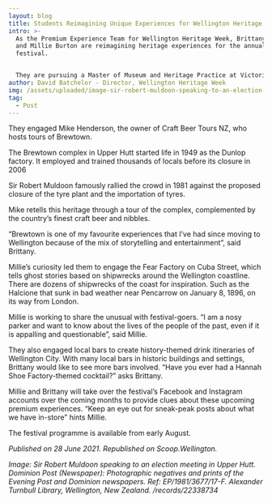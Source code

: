 ```yaml
---
layout: blog
title: Students Reimagining Unique Experiences for Wellington Heritage Week
intro: >-
  As the Premium Experience Team for Wellington Heritage Week, Brittany Jacobsen
  and Millie Burton are reimagining heritage experiences for the annual
  festival. 


  They are pursuing a Master of Museum and Heritage Practice at Victoria University of Wellington and found their placement with Wellington Heritage Week this month. As part of their placement, Brittany and Millie surveyed the region for event hosts who offer unique experiences.
author: David Batchelor - Director, Wellington Heritage Week
img: /assets/uploaded/image-sir-robert-muldoon-speaking-to-an-election-meeting-in-upper-hutt.jpg
tag:
  - Post
---
```

They engaged Mike Henderson, the owner of Craft Beer Tours NZ, who hosts tours of Brewtown.

The Brewtown complex in Upper Hutt started life in 1949 as the Dunlop factory. It employed and trained thousands of locals before its closure in 2006

Sir Robert Muldoon famously rallied the crowd in 1981 against the proposed closure of the tyre plant and the importation of tyres.

Mike retells this heritage through a tour of the complex, complemented by the country’s finest craft beer and nibbles.

“Brewtown is one of my favourite experiences that I’ve had since moving to Wellington because of the mix of storytelling and entertainment”, said Brittany.

Millie’s curiosity led them to engage the Fear Factory on Cuba Street, which tells ghost stories based on shipwrecks around the Wellington coastline. There are dozens of shipwrecks of the coast for inspiration. Such as the Halcione that sunk in bad weather near Pencarrow on January 8, 1896, on its way from London.

Millie is working to share the unusual with festival-goers. “I am a nosy parker and want to know about the lives of the people of the past, even if it is appalling and questionable”, said Millie.

They also engaged local bars to create history-themed drink itineraries of Wellington City. With many local bars in historic buildings and settings, Brittany would like to see more bars involved. “Have you ever had a Hannah Shoe Factory-themed cocktail?” asks Brittany.

Millie and Brittany will take over the festival’s Facebook and Instagram accounts over the coming months to provide clues about these upcoming premium experiences. “Keep an eye out for sneak-peak posts about what we have in-store” hints Millie.

The festival programme is available from early August.

*Published on 28 June 2021. Republished on Scoop.Wellington.*

*Image: Sir Robert Muldoon speaking to an election meeting in Upper Hutt. Dominion Post (Newspaper): Photographic negatives and prints of the Evening Post and Dominion newspapers. Ref: EP/1981/3677/17-F. Alexander Turnbull Library, Wellington, New Zealand. /records/22338734*